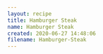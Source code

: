 ```yaml
---
layout: recipe
title: Hamburger Steak
name: Hamburger Steak
created: 2020-06-27 14:48:06
filename: Hamburger-Steak
---
```

